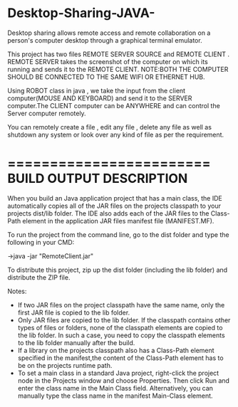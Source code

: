 # Desktop-Sharing-JAVA-
Desktop sharing allows remote access and remote collaboration on a person's computer desktop through a graphical terminal emulator. 

This project has two files REMOTE SERVER SOURCE and REMOTE CLIENT . 
REMOTE SERVER takes the screenshot of the computer on which its running and sends it to the REMOTE CLIENT.
NOTE:BOTH THE COMPUTER SHOULD BE CONNECTED TO THE SAME WIFI OR ETHERNET HUB.

Using ROBOT class in java , we take the input from the client computer(MOUSE AND KEYBOARD) and send it to the SERVER computer.The CLIENT computer can be ANYWHERE and can control the Server computer remotely.

You can remotely create a file , edit any file , delete any file as well as shutdown any system or look over any kind of file as per the requirement. 

========================
BUILD OUTPUT DESCRIPTION
========================

When you build an Java application project that has a main class, the IDE
automatically copies all of the JAR
files on the projects classpath to your projects dist/lib folder. The IDE
also adds each of the JAR files to the Class-Path element in the application
JAR files manifest file (MANIFEST.MF).

To run the project from the command line, go to the dist folder and
type the following in your CMD:

->java -jar "RemoteClient.jar" 

To distribute this project, zip up the dist folder (including the lib folder)
and distribute the ZIP file.

Notes:

* If two JAR files on the project classpath have the same name, only the first
JAR file is copied to the lib folder.
* Only JAR files are copied to the lib folder.
If the classpath contains other types of files or folders, none of the
classpath elements are copied to the lib folder. In such a case,
you need to copy the classpath elements to the lib folder manually after the build.
* If a library on the projects classpath also has a Class-Path element
specified in the manifest,the content of the Class-Path element has to be on
the projects runtime path.
* To set a main class in a standard Java project, right-click the project node
in the Projects window and choose Properties. Then click Run and enter the
class name in the Main Class field. Alternatively, you can manually type the
class name in the manifest Main-Class element.
